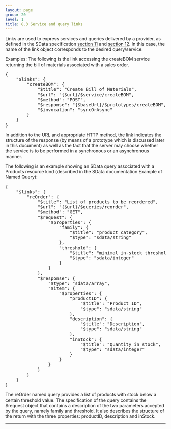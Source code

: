 ```yaml
---
layout: page
group: 20
level: 1
title: 8.3 Service and query links
---
```


Links are used to express services and queries delivered by a provider, as defined in the SData 
specification [section 11](../../core/1100/ "11 Service Operations") and [section 12](../../core/1200/ "12 Named Queries").  In this case, the name of the link object corresponds to the desired query/service. 

Examples:  The following is the link accessing the createBOM service returning the bill of materials 
associated with a sales order. 

<pre>
{
    "$links": {
        "createBOM": {
            "$title": "Create Bill of Materials",
            "$url": "{$url}/$service/createBOM",
            "$method": "POST",
            "$response": "{$baseUrl}/$prototypes/createBOM",
            "$invocation": "syncOrAsync"
        }
    }
}
</pre>

In addition to the URL and appropriate HTTP method, the link indicates the structure of the response (by 
means of a prototype which is discussed later in this document) as well as the fact that the server may 
choose whether the service is to be performed in a synchronous or an asynchronous manner.

The following is an example showing an SData query associated with a Products resource kind (described 
in the SData documentation Example of Named Query):

<pre>
{
    "$links": {
        "reOrder": {
            "$title": "List of products to be reordered",
            "$url": "{$url}/$queries/reorder",
            "$method": "GET",
            "$request": {
                "$properties": {
                    "family": {
                        "$title": "product category",
                        "$type": "sdata/string"
                    },
                    "threshold": {
                        "$title": "minimal in-stock threshold",
                        "$type": "sdata/integer"
                    }
                }
            },
            "$response": {
                "$type": "sdata/array",
                "$item": {
                    "$properties": {
                        "productID": {
                            "$title": "Product ID",
                            "$type": "sdata/string"
                        },
                        "description": {
                            "$title": "Description",
                            "$type": "sdata/string"
                        },
                        "inStock": {
                            "$title": "Quantity in stock",
                            "$type": "sdata/integer"
                        }
                    }
                }
            }
        }
    }
}
</pre>

The reOrder named query provides a list of products with stock below a certain threshold value. The 
specification of the query contains the $request object that contains a description of the two 
parameters accepted by the query, namely family and threshold. It also describes the structure of 
the return with the three properties: productID, description and inStock.

***